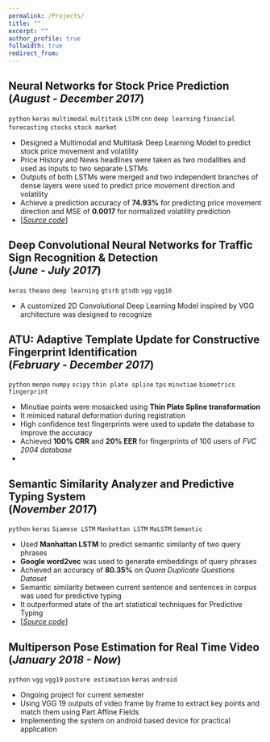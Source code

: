 ```yaml
---
permalink: /Projects/
title: ""
excerpt: ""
author_profile: true
fullwidth: true
redirect_from: 
---
```


## Neural Networks for Stock Price Prediction <br>(_August - December 2017_)
`python`  `keras` `multimodal` `multitask` `LSTM` `cnn` `deep learning` `financial forecasting` `stocks` `stock market`<br>
* Designed a Multimodal and Multitask Deep Learning Model to predict stock price movement and volatility
* Price History and News headlines were taken as two modalities and used as inputs to two separate LSTMs
* Outputs of both LSTMs were merged and two independent branches of dense layers were used to predict price movement direction and volatility
*  Achieve a prediction accuracy of **74.93%** for predicting price movement direction and MSE of **0.0017** for normalized volatility prediction
* [[_Source code_]](https://github.com/amitojdeep/deep-stock-preds)

## Deep Convolutional Neural Networks for Traffic Sign Recognition & Detection  <br> (_June - July 2017_)
`keras` `theano` `deep learning` `gtsrb` `gtsdb` `vgg` `vgg16` <br>
* A customized 2D Convolutional Deep Learning Model inspired by VGG architecture was designed to recognize 

## ATU: Adaptive Template Update for Constructive Fingerprint Identification <br>(_February - December 2017_)
`python`  `menpo` `numpy` `scipy` `thin plate spline` `tps` `minutiae` `biometrics` `fingerprint` <br>
* Minutiae points were mosaicked using **Thin Plate Spline transformation**
* It mimiced natural deformation during registration
* High confidence test fingerprints were used to update the database to improve the accuracy 
* Achieved **100% CRR** and **20% EER** for fingerprints of 100 users of *FVC 2004 database*
* 

## Semantic Similarity Analyzer and Predictive Typing System <br>(_November 2017_)
`python` `keras` `Siamese LSTM` `Manhattan LSTM` `MaLSTM` `Semantic` <br>
* Used **Manhattan LSTM** to predict semantic similarity of two query phrases
* **Google word2vec** was used to generate embeddings of query phrases
* Achieved an accuracy of **80.35%** on *Quora Duplicate Questions Dataset*
* Semantic similarity between current sentence and sentences in corpus was used for predictive typing
* It outperformed atate of the art statistical techniques for Predictive Typing
* [[_Source code_]](https://github.com/amitojdeep/predictive-typing)

## Multiperson Pose Estimation for Real Time Video <br> (_January 2018 - Now_)
`python` `vgg` `vgg19` `posture estimation` `keras` `android` <br>
* Ongoing project for current semester
* Using VGG 19 outputs of video frame by frame to extract key points and match them using Part Affine Fields
* Implementing the system on android based device for practical application

